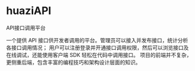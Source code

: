 # huaziAPI
API接口调用平台

一个提供 API 接口供开发者调用的平台。管理员可以接入并发布接口，统计分析各接口调用情况；
用户可以注册登录并开通接口调用权限，然后可以浏览接口及在线调试，还能使用客户端 SDK 轻松在代码中调用接口。
项目的前端并不复杂，更侧重后端，包含丰富的编程技巧和架构设计层面的知识。
